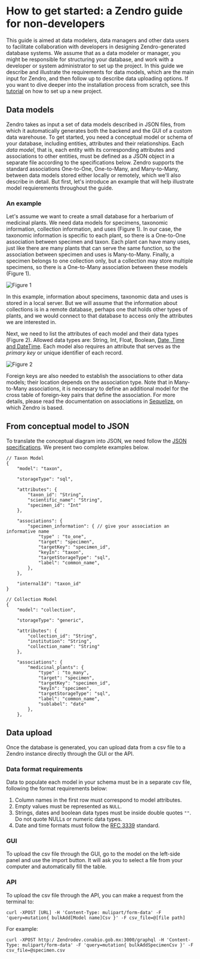 # How to get started: a Zendro guide for non-developers

This guide is aimed at data modelers, data managers and other data users to facilitate collaboration with developers in designing Zendro-generated database systems. We assume that as a data modeler or manager, you might be responsible for structuring your database, and work with a developer or system administrator to set up the project. In this guide we describe and illustrate the requirements for data models, which are the main input for Zendro, and then follow up to describe data uploading options. If you want to dive deeper into the installation process from scratch, see this [tutorial](./setup_root.md) on how to set up a new project.

## Data models

Zendro takes as input a set of data models described in JSON files, from which it automatically generates both the backend and the GUI of a custom data warehouse. To get started, you need a conceptual model or schema of your database, including entities, attributes and their relationships. Each *data model*, that is, each entity with its corresponding attributes and associations to other entities, must be defined as a JSON object in a separate file according to the specifications below. Zendro supports the standard associations One-to-One, One-to-Many, and Many-to-Many, between data models stored either locally or remotely, which we'll also describe in detail. But first, let's introduce an example that will help illustrate model requierements throughout the guide.

### An example

Let's assume we want to create a small database for a herbarium of medicinal plants. We need data models for specimens, taxonomic information, collection information, and uses (Figure 1). In our case, the taxonomic information is specific to each plant, so there is a One-to-One association between specimen and taxon. Each plant can have many uses, just like there are many plants that can serve the same function, so the association between specimen and uses is Many-to-Many. Finally, a specimen belongs to one collection only, but a collection may store multiple specimens, so there is a One-to-Many association between these models (Figure 1).

![Figure 1](figures/figure1.png)

In this example, information about specimens, taxonomic data and uses is stored in a local server. But we will assume that the information about collections is in a remote database, perhaps one that holds other types of plants, and we would connect to that database to access only the attributes we are interested in.

Next, we need to list the attributes of each model and their data types (Figure 2). Allowed data types are: String, Int, Float, Boolean, [Date, Time and DateTime](https://github.com/excitement-engineer/graphql-iso-date/blob/HEAD/rfc3339.txt). Each model also requires an attribute that serves as the *primary key* or unique identifier of each record.

![Figure 2](figures/figure2.png)

Foreign keys are also needed to establish the associations to other data models; their location depends on the association type. Note that in Many-to-Many associations, it is necessary to define an additional model for the cross table of foreign-key pairs that define the association. For more details, please read the documentation on associations in [Sequelize](https://sequelize.org/master/manual/assocs.html), on which Zendro is based.

## From conceptual model to JSON

To translate the conceptual diagram into JSON, we need follow the [JSON specifications](./setup_data_scheme.md#json-specs). We present two complete examples below.

```
// Taxon Model
{
    "model": "taxon",

    "storageType": "sql",

    "attributes": {
        "taxon_id": "String",
        "scientific_name": "String",
        "specimen_id": "Int"
    },

    "associations": {
        "specimen_information": { // give your association an informative name
            "type" : "to_one",
            "target": "specimen",
            "targetKey": "specimen_id",
            "keyIn": "taxon",
            "targetStorageType": "sql",
            "label": "common_name",
        },
    },

    "internalId": "taxon_id"
}
```

```
// Collection Model
{
    "model": "collection",

    "storageType": "generic",

    "attributes": {
        "collection_id": "String",
        "institution": "String",
        "collection_name": "String"
    },

    "associations": {
        "medicinal_plants": {
            "type" : "to_many",
            "target": "specimen",
            "targetKey": "specimen_id",
            "keyIn": "specimen",
            "targetStorageType": "sql",
            "label": "common_name",
            "sublabel": "date"
        },
    },
```


## Data upload

Once the database is generated, you can upload data from a csv file to a Zendro instance directly through the GUI or the API.

### Data format requirements

Data to populate each model in your schema must be in a separate csv file, following the format requirements below:

1. Column names in the first row must correspond to model attributes.
2. Empty values must be represented as `NULL`.
3. Strings, dates and boolean data types must be inside double quotes `""`. Do not quote NULLs or numeric data types.
4. Date and time formats must follow the [RFC 3339](https://tools.ietf.org/html/rfc3339) standard.

### GUI

To upload the csv file through the GUI, go to the model on the left-side panel and use the import button. It will ask you to select a file from your computer and automatically fill the table.

### API

To upload the csv file through the API, you can make a request from the terminal to:

`curl -XPOST [URL] -H 'Content-Type: mulipart/form-data' -F 'query=mutation{ bulkAdd[Model name]Csv }' -F csv_file=@[file path]`

For example:

`curl -XPOST http:/ Zendrodev.conabio.gob.mx:3000/graphql -H 'Content-Type: mulipart/form-data' -F 'query=mutation{ bulkAddSpecimenCsv }' -F csv_file=@specimen.csv`
